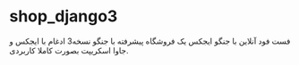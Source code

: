 # shop_django3
فست فود آنلاین با جنگو ایجکس
یک فروشگاه پیشرفته با جنگو نسخه3 ادغام با ایجکس و جاوا اسکریپت بصورت کاملا کاربردی.
